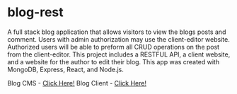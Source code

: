 # blog-rest

A full stack blog application that allows visitors to view the blogs posts and comment. Users with admin authorization may use the client-editor website. Authorized users will be able to preform all CRUD operations on the post from the client-editor. This project includes a RESTFUL API, a client website, and a website for the author to edit their blog. This app was created with MongoDB, Express, React, and Node.js.

Blog CMS - [Click Here!](https://github.com/luhook04/blog-rest-cms)
Blog Client - [Click Here!](https://github.com/luhook04/blog-rest-client)
